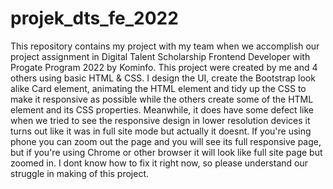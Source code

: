 # projek_dts_fe_2022
This repository contains my project with my team when we accomplish our project assignment in Digital Talent Scholarship Frontend Developer with Progate Program 2022 by Kominfo.
This project were created by me and 4 others using basic HTML & CSS. I design the UI, create the Bootstrap look alike Card element, animating the HTML element and tidy up the CSS to make it responsive as possible while the others create some of the HTML element and its CSS properties. Meanwhile, it does have some defect like when we tried to see the responsive design in lower resolution devices it turns out like it was in full site mode but actually it doesnt. If you're using phone you can zoom out the page and you will see its full responsive page, but if you're using Chrome or other browser it will look like full site page but zoomed in. I dont know how to fix it right now, so please understand our struggle in making of this project.
